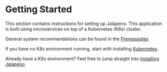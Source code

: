 # Getting Started

This section contains instructions for setting up Jalapeno. This application is built using microservices on top of a Kubernetes (K8s) cluster.

General system recommendations can be found in the [Prerequisites](prerequisites.md)

If you have no K8s environment running, start with installing [Kubernetes](kubernetes.md).

Already have a K8s environment? Feel free to jump straight into [Installing Jalapeno](install.md).
